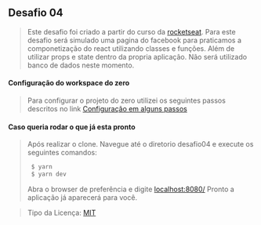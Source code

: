 ## Desafio 04 

> Este desafio foi criado a partir do curso da [rocketseat](https://github.com/Rocketseat/bootcamp-gostack-desafio-04/blob/master/README.md#desafio-04-introdu%C3%A7%C3%A3o-ao-react).
> Para este desafio será simulado uma pagina do facebook para praticamos a componetização do react utilizando classes e funções.
> Além de utilizar props e state dentro da propria aplicação. Não será utilizado banco de dados neste momento.

#### Configuração do workspace do zero

> Para configurar o projeto do zero utilizei os seguintes passos descritos no link [Configuração em alguns passos](readme/configuraction.md)

#### Caso queria rodar o que já esta pronto

> Após realizar o clone.
> Navegue até o diretorio desafio04 e execute os seguintes comandos:
> ```sh
>  $ yarn
>  $ yarn dev
> ```
> Abra o browser de preferência e digite
> [localhost:8080/]()
> Pronto a aplicação já aparecerá para você.

>Tipo da Licença:
> [MIT](https://opensource.org/licenses/MIT)









